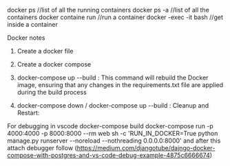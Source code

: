 docker ps //list of all the running containers
docker ps -a //list of all the containers
docker containe run <container name> //run a container
docker -exec -it <container id> bash //get inside a container

Docker notes

1) Create a docker file
2) Create a docker compose

3) docker-compose up --build : This command will rebuild the Docker image, ensuring that any changes in the requirements.txt file are applied during the build process
4) docker-compose down / docker-compose up --build : Cleanup and Restart:

For debugging in vscode
docker-compose build
docker-compose run -p 4000:4000 -p 8000:8000 --rm web sh -c 'RUN_IN_DOCKER=True python manage.py runserver --noreload --nothreading 0.0.0.0:8000'
and after this
attach debugger 
follow (https://medium.com/djangotube/dajngo-docker-compose-with-postgres-and-vs-code-debug-example-4875c6666674)
